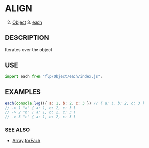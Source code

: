 # ALIGN

2. [Object](../README.md)
    3. [each](./README.md)

## DESCRIPTION

Iterates over the object


## USE 

```javascript
import each from "flp/Object/each/index.js";
```

## EXAMPLES

```javascript
each(console.log)({ a: 1, b: 2, c: 3 }) // { a: 1, b: 2, c: 3 }
// -> 1 "a" { a: 1, b: 2, c: 3 }
// -> 2 "b" { a: 1, b: 2, c: 3 }
// -> 3 "c" { a: 1, b: 2, c: 3 }
```

### SEE ALSO

- [Array](../../Array/README.md).[forEach](../../Array/forEach/README.md)

